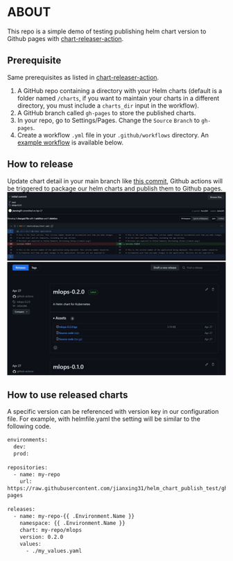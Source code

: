 # ABOUT
This repo is a simple demo of testing publishing helm chart version to Github pages with  [chart-releaser-action](https://github.com/helm/chart-releaser-action).

## Prerequisite
Same prerequisites as listed in [chart-releaser-action]( https://github.com/helm/chart-releaser-action?tab=readme-ov-file#pre-requisites).
1. A GitHub repo containing a directory with your Helm charts (default is a folder named `/charts`, if you want to maintain your charts in a different directory, you must include a `charts_dir` input in the workflow).
1. A GitHub branch called `gh-pages` to store the published charts.
1. In your repo, go to Settings/Pages. Change the `Source` `Branch` to `gh-pages`.
1. Create a workflow `.yml` file in your `.github/workflows` directory. An [example workflow](#example-workflow) is available below.

## How to release
Update chart detail in your main branch like [this commit](https://github.com/jianxing31/helm_chart_publish_test/commit/2d2e28499d65b0aae0c2105c28aa523dced651b5), Github actions will be triggered to package our helm charts and publish them to Github pages.
![image1](https://github.com/jianxing31/helm_chart_publish_test/blob/main/images/chart_update_test.jpg)
![image1](https://github.com/jianxing31/helm_chart_publish_test/blob/main/images/chart_release.jpg)

## How to use released charts
A specific version can be referenced with version key in our configuration file. For example, with helmfile.yaml the setting will be similar to the following code.
```shell
environments:
  dev:
  prod:

repositories:
  - name: my-repo
    url: https://raw.githubusercontent.com/jianxing31/helm_chart_publish_test/gh-pages

releases:
  - name: my-repo-{{ .Environment.Name }}
    namespace: {{ .Environment.Name }}
    chart: my-repo/mlops
    version: 0.2.0
    values:
      - ./my_values.yaml
```